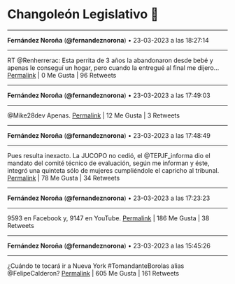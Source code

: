 # Changoleón Legislativo 🙈
*****
**Fernández Noroña** (**@fernandeznorona**) • 23-03-2023 a las 18:27:14
*****
RT @Renherrerac: Esta perrita de 3 años la abandonaron desde bebé y apenas le conseguí un hogar, pero cuando la entregué al final me dijero…
[Permalink](https://twitter.com/fernandeznorona/status/1639091473026015233) | 0 Me Gusta | 96 Retweets
*****
**Fernández Noroña** (**@fernandeznorona**) • 23-03-2023 a las 17:49:03
*****
@Mike28dev Apenas.
[Permalink](https://twitter.com/fernandeznorona/status/1639081863477338118) | 12 Me Gusta | 3 Retweets
*****
**Fernández Noroña** (**@fernandeznorona**) • 23-03-2023 a las 17:48:49
*****
Pues resulta inexacto. La JUCOPO no cedió, el @TEPJF_informa dio el mandato del comité técnico de evaluación, según me informan y éste, integró una quinteta sólo de mujeres cumpliéndole el capricho al tribunal.
[Permalink](https://twitter.com/fernandeznorona/status/1639081805444796416) | 78 Me Gusta | 34 Retweets
*****
**Fernández Noroña** (**@fernandeznorona**) • 23-03-2023 a las 17:23:23
*****
9593 en Facebook y, 9147 en YouTube.
[Permalink](https://twitter.com/fernandeznorona/status/1639075404328873984) | 186 Me Gusta | 38 Retweets
*****
**Fernández Noroña** (**@fernandeznorona**) • 23-03-2023 a las 15:45:26
*****
¿Cuándo te tocará ir a Nueva York #TomandanteBorolas alias @FelipeCalderon?
[Permalink](https://twitter.com/fernandeznorona/status/1639050753833566209) | 605 Me Gusta | 161 Retweets